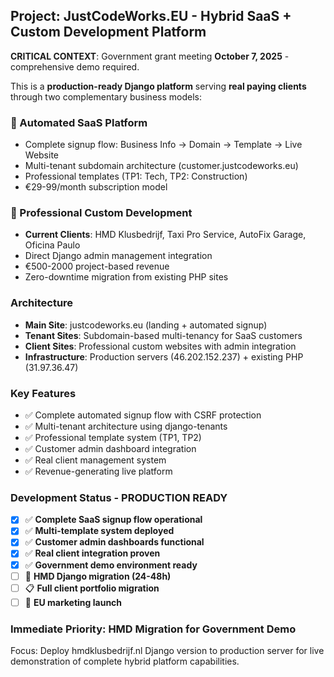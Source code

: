<!-- European SME Digital Transformation Platform - Government Demo Ready -->

## Project: JustCodeWorks.EU - Hybrid SaaS + Custom Development Platform

**CRITICAL CONTEXT**: Government grant meeting **October 7, 2025** - comprehensive demo required.

This is a **production-ready Django platform** serving **real paying clients** through two complementary business models:

### **🤖 Automated SaaS Platform**
- Complete signup flow: Business Info → Domain → Template → Live Website
- Multi-tenant subdomain architecture (customer.justcodeworks.eu)
- Professional templates (TP1: Tech, TP2: Construction)
- €29-99/month subscription model

### **🏢 Professional Custom Development**  
- **Current Clients**: HMD Klusbedrijf, Taxi Pro Service, AutoFix Garage, Oficina Paulo
- Direct Django admin management integration
- €500-2000 project-based revenue
- Zero-downtime migration from existing PHP sites

### **Architecture**
- **Main Site**: justcodeworks.eu (landing + automated signup)
- **Tenant Sites**: Subdomain-based multi-tenancy for SaaS customers
- **Client Sites**: Professional custom websites with admin integration
- **Infrastructure**: Production servers (46.202.152.237) + existing PHP (31.97.36.47)

### **Key Features**
- ✅ Complete automated signup flow with CSRF protection
- ✅ Multi-tenant architecture using django-tenants
- ✅ Professional template system (TP1, TP2)
- ✅ Customer admin dashboard integration
- ✅ Real client management system
- ✅ Revenue-generating live platform

### **Development Status - PRODUCTION READY**
- [x] ✅ **Complete SaaS signup flow operational**
- [x] ✅ **Multi-template system deployed**
- [x] ✅ **Customer admin dashboards functional**
- [x] ✅ **Real client integration proven**
- [x] ✅ **Government demo environment ready**
- [ ] 🔄 **HMD Django migration (24-48h)**
- [ ] 📋 **Full client portfolio migration**
- [ ] 🚀 **EU marketing launch**

### **Immediate Priority: HMD Migration for Government Demo**
Focus: Deploy hmdklusbedrijf.nl Django version to production server for live demonstration of complete hybrid platform capabilities.